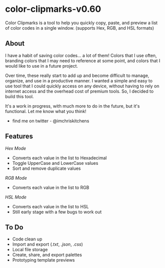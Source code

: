 # color-clipmarks-v0.60

Color Clipmarks is a tool to help you quickly copy, paste, and preview a list of color codes in a single window. (supports Hex, RGB, and HSL formats)

## About

I have a habit of saving color codes... a lot of them! Colors that I use often, branding colors that I may need to reference at some point, and colors that I would like to use in a future project.

Over time, these really start to add up and become difficult to manage, organize, and use in a productive manner. I wanted a simple and easy to use tool that I could quickly access on any device, without having to rely on internet access and the overhead cost of premium tools. So, I decided to build this tool.

It's a work in progress, with much more to do in the future, but it's functional. Let me know what you think! 

- find me on twitter - @imchriskitchens

## Features

*Hex Mode*
 - Converts each value in the list to Hexadecimal
 - Toggle UpperCase and LowerCase values
 - Sort and remove duplicate values
 
 
*RGB Mode*
 - Converts each value in the list to RGB


*HSL Mode* 
 - Converts each value in the list to HSL
 - Still early stage with a few bugs to work out

## To Do 

- Code clean up
- Import and export (*.txt*, *.json*, *.css*)
- Local file storage
- Create, share, and export palettes
- Prototyping template previews
